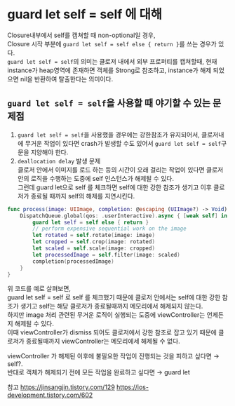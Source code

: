 # guard let self = self 에 대해
  
Closure내부에서 self를 캡쳐할 때  non-optional일 경우,  
Closure 시작 부분에 `guard let self = self else { return }`를 쓰는 경우가 있다.  
`guard let self = self`의 의미는 클로저 내에서 외부 프로퍼티를 캡쳐할때, 현재 instance가 heap영역에 존재하면 객체를 Strong로 참조하고, instance가 해제 되었으면 nil을 반환하여 탈출한다는 의미이다.  
  
## `guard let self = self`을 사용할 때 야기할 수 있는 문제점
1. `guard let self = self`을 사용했을 경우에는 강한참조가 유지되어서, 클로저내에 무거운 작업이 있다면 crash가 발생할 수도 있어서 `guard let self = self`구문을 지양해야 한다.  
2. `deallocation delay` 발생 문제  
클로저 안에서 이미지를 로드 하는 등의 시간이 오래 걸리는 작업이 있다면 클로저 안의 로직을 수행하는 도중에 self 인스턴스가 해제될 수 있다.  
그런데 guard let으로 self 를 체크하면 self에 대한 강한 참조가 생기고 이후 클로저가 종료될 때까지 self의 해제를 지연시킨다.  
```Swift
func process(image: UIImage, completion: @escaping (UIImage?) -> Void) {
    DispatchQueue.global(qos: .userInteractive).async { [weak self] in
        guard let self = self else { return }
        // perform expensive sequential work on the image
        let rotated = self.rotate(image: image)
        let cropped = self.crop(image: rotated)
        let scaled = self.scale(image: cropped)
        let processedImage = self.filter(image: scaled)
        completion(processedImage)
    }
}
```
위 코드를 예로 살펴보면,  
guard let self = self 로 self 를 체크했기 때문에 클로저 안에서는 self에 대한 강한 참조가 생기고
self는 해당 클로저가 종료될때까지 메모리에서 해제되지 않는다.  
하지만 image 처리 관련된 무거운 로직이 실행되는 도중에 viewController는 언제든지 해제될 수 있다.  
이때 viewController가 dismiss 되어도 클로저에서 강한 참조로 잡고 있기 때문에 클로저가 종료될때까지 viewController는 메모리에세 해제될 수 없다.  
  
viewController 가 해제된 이후에 불필요한 작업이 진행되는 것을 피하고 싶다면 → self?.  
반대로 객체가 해제되기 전에 모든 작업을 완료하고 싶다면 → guard let  
  
  
  
  
  
참고
https://jinsangjin.tistory.com/129
https://ios-development.tistory.com/602
